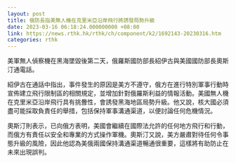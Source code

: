 ```yaml
---
layout: post
title: 俄防長指美無人機在克里米亞沿岸飛行將誘發局勢升級
date: 2023-03-16 06:18:24.000000000 +08:00
link: https://news.rthk.hk/rthk/ch/component/k2/1692143-20230316.htm
categories: rthk
---
```


美軍無人偵察機在黑海墜毀後第二天，俄羅斯國防部長紹伊古與美國國防部長奧斯汀通電話。

紹伊古在通話中指出，事件發生的原因是美方不遵守，俄方在進行特別軍事行動時宣佈建立飛行限制區的相關規定，並增加針對俄羅斯利益的情報活動。美國無人機在克里米亞沿岸飛行具有挑釁性，會誘發黑海地區局勢升級。他又說，核大國必須盡可能採取負責任的舉措，包括保持軍事溝通渠道，以便討論任何危機情況。

奧斯汀則表示，已向俄方表明，美國會繼續在國際法允許的任何地方飛行和行動，而俄方有責任以安全和專業的方式操作軍機。奧斯汀又說，美方嚴肅對待任何令事態升級的風險，因此他認為美俄兩國保持溝通渠道暢通很重要，這樣將有助防止在未來出現誤判。
